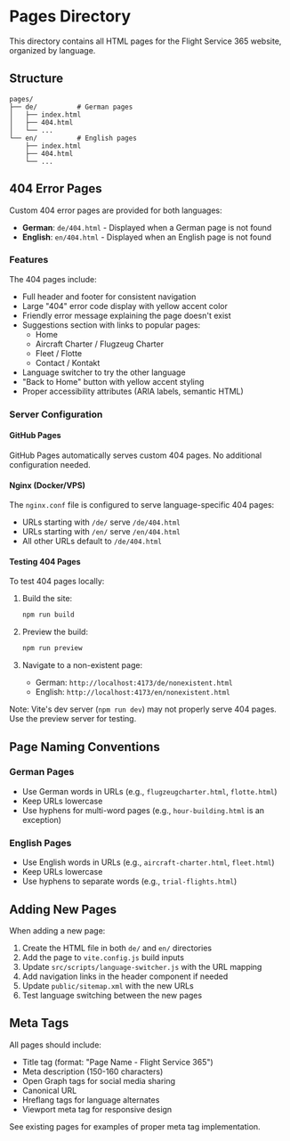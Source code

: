 # Pages Directory

This directory contains all HTML pages for the Flight Service 365 website, organized by language.

## Structure

```
pages/
├── de/          # German pages
│   ├── index.html
│   ├── 404.html
│   └── ...
└── en/          # English pages
    ├── index.html
    ├── 404.html
    └── ...
```

## 404 Error Pages

Custom 404 error pages are provided for both languages:

- **German**: `de/404.html` - Displayed when a German page is not found
- **English**: `en/404.html` - Displayed when an English page is not found

### Features

The 404 pages include:
- Full header and footer for consistent navigation
- Large "404" error code display with yellow accent color
- Friendly error message explaining the page doesn't exist
- Suggestions section with links to popular pages:
  - Home
  - Aircraft Charter / Flugzeug Charter
  - Fleet / Flotte
  - Contact / Kontakt
- Language switcher to try the other language
- "Back to Home" button with yellow accent styling
- Proper accessibility attributes (ARIA labels, semantic HTML)

### Server Configuration

#### GitHub Pages
GitHub Pages automatically serves custom 404 pages. No additional configuration needed.

#### Nginx (Docker/VPS)
The `nginx.conf` file is configured to serve language-specific 404 pages:
- URLs starting with `/de/` serve `/de/404.html`
- URLs starting with `/en/` serve `/en/404.html`
- All other URLs default to `/de/404.html`

#### Testing 404 Pages

To test 404 pages locally:

1. Build the site:
   ```bash
   npm run build
   ```

2. Preview the build:
   ```bash
   npm run preview
   ```

3. Navigate to a non-existent page:
   - German: `http://localhost:4173/de/nonexistent.html`
   - English: `http://localhost:4173/en/nonexistent.html`

Note: Vite's dev server (`npm run dev`) may not properly serve 404 pages. Use the preview server for testing.

## Page Naming Conventions

### German Pages
- Use German words in URLs (e.g., `flugzeugcharter.html`, `flotte.html`)
- Keep URLs lowercase
- Use hyphens for multi-word pages (e.g., `hour-building.html` is an exception)

### English Pages
- Use English words in URLs (e.g., `aircraft-charter.html`, `fleet.html`)
- Keep URLs lowercase
- Use hyphens to separate words (e.g., `trial-flights.html`)

## Adding New Pages

When adding a new page:

1. Create the HTML file in both `de/` and `en/` directories
2. Add the page to `vite.config.js` build inputs
3. Update `src/scripts/language-switcher.js` with the URL mapping
4. Add navigation links in the header component if needed
5. Update `public/sitemap.xml` with the new URLs
6. Test language switching between the new pages

## Meta Tags

All pages should include:
- Title tag (format: "Page Name - Flight Service 365")
- Meta description (150-160 characters)
- Open Graph tags for social media sharing
- Canonical URL
- Hreflang tags for language alternates
- Viewport meta tag for responsive design

See existing pages for examples of proper meta tag implementation.
